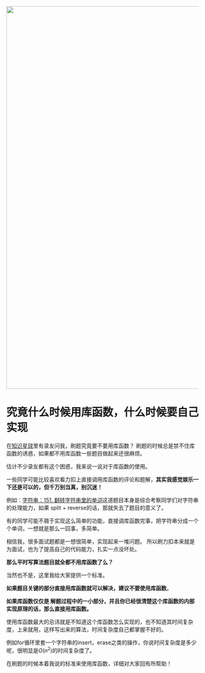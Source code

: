 <p align="center">
<a href="https://mp.weixin.qq.com/s/QVF6upVMSbgvZy8lHZS3CQ" target="_blank">
  <img src="https://code-thinking-1253855093.file.myqcloud.com/pics/20210924105952.png" width="1000"/>
</a>

# 究竟什么时候用库函数，什么时候要自己实现

在[知识星球](https://mp.weixin.qq.com/s/QVF6upVMSbgvZy8lHZS3CQ)里有录友问我，刷题究竟要不要用库函数？  刷题的时候总是禁不住库函数的诱惑，如果都不用库函数一些题目做起来还很麻烦。

估计不少录友都有这个困惑，我来说一说对于库函数的使用。

一些同学可能比较喜欢看力扣上直接调用库函数的评论和题解，**其实我感觉娱乐一下还是可以的，但千万别当真，别沉迷！**

例如：[字符串：151. 翻转字符串里的单词](https://mp.weixin.qq.com/s/X3qpi2v5RSp08mO-W5Vicw)这道题目本身是综合考察同学们对字符串的处理能力，如果 split  + reverse的话，那就失去了题目的意义了。

有的同学可能不屑于实现这么简单的功能，直接调库函数完事，把字符串分成一个个单词，一想就是那么一回事，多简单。

相信我，很多面试题都是一想很简单，实现起来一堆问题。 所以刷力扣本来就是为面试，也为了提高自己的代码能力，扎实一点没坏处。

**那么平时写算法题目就全都不用库函数了么？**

当然也不是，这里我给大家提供一个标准。

**如果题目关键的部分直接用库函数就可以解决，建议不要使用库函数**。

**如果库函数仅仅是 解题过程中的一小部分，并且你已经很清楚这个库函数的内部实现原理的话，那么直接用库函数。**

使用库函数最大的忌讳就是不知道这个库函数怎么实现的，也不知道其时间复杂度，上来就用，这样写出来的算法，时间复杂度自己都掌握不好的。

例如for循环里套一个字符串的insert，erase之类的操作，你说时间复杂度是多少呢，很明显是$O(n^2)$的时间复杂度了。

在刷题的时候本着我说的标准来使用库函数，详细对大家回有所帮助！


